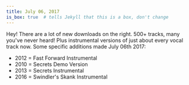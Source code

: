 ```yaml
---
title: July 06, 2017
is_box: true  # tells Jekyll that this is a box, don't change
---
```

Hey! There are a lot of new downloads on the right. 500+ tracks, many you've never heard! Plus instrumental versions of just about every vocal track now. Some specific additions made July 06th 2017:

* 2012 = Fast Forward Instrumental
* 2010 = Secrets Demo Version
* 2013 = Secrets Instrumental
* 2016 = Swindler's Skank Instrumental
